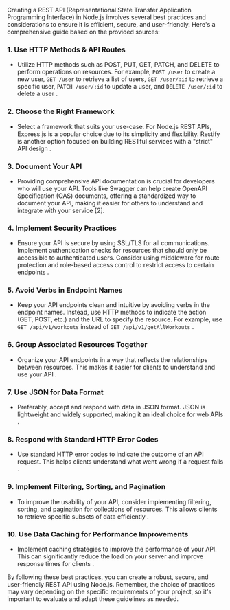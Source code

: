 Creating a REST API (Representational State Transfer Application Programming Interface) in Node.js involves several best practices and considerations to ensure it is efficient, secure, and user-friendly. Here's a comprehensive guide based on the provided sources:

### 1. Use HTTP Methods & API Routes

- Utilize HTTP methods such as POST, PUT, GET, PATCH, and DELETE to perform operations on resources. For example, `POST /user` to create a new user, `GET /user` to retrieve a list of users, `GET /user/:id` to retrieve a specific user, `PATCH /user/:id` to update a user, and `DELETE /user/:id` to delete a user .

### 2. Choose the Right Framework

- Select a framework that suits your use-case. For Node.js REST APIs, Express.js is a popular choice due to its simplicity and flexibility. Restify is another option focused on building RESTful services with a "strict" API design .

### 3. Document Your API

- Providing comprehensive API documentation is crucial for developers who will use your API. Tools like Swagger can help create OpenAPI Specification (OAS) documents, offering a standardized way to document your API, making it easier for others to understand and integrate with your service [2].

### 4. Implement Security Practices

- Ensure your API is secure by using SSL/TLS for all communications. Implement authentication checks for resources that should only be accessible to authenticated users. Consider using middleware for route protection and role-based access control to restrict access to certain endpoints .

### 5. Avoid Verbs in Endpoint Names

- Keep your API endpoints clean and intuitive by avoiding verbs in the endpoint names. Instead, use HTTP methods to indicate the action (GET, POST, etc.) and the URL to specify the resource. For example, use `GET /api/v1/workouts` instead of `GET /api/v1/getAllWorkouts` .

### 6. Group Associated Resources Together

- Organize your API endpoints in a way that reflects the relationships between resources. This makes it easier for clients to understand and use your API .

### 7. Use JSON for Data Format

- Preferably, accept and respond with data in JSON format. JSON is lightweight and widely supported, making it an ideal choice for web APIs .

### 8. Respond with Standard HTTP Error Codes

- Use standard HTTP error codes to indicate the outcome of an API request. This helps clients understand what went wrong if a request fails .

### 9. Implement Filtering, Sorting, and Pagination

- To improve the usability of your API, consider implementing filtering, sorting, and pagination for collections of resources. This allows clients to retrieve specific subsets of data efficiently .

### 10. Use Data Caching for Performance Improvements

- Implement caching strategies to improve the performance of your API. This can significantly reduce the load on your server and improve response times for clients .

By following these best practices, you can create a robust, secure, and user-friendly REST API using Node.js. Remember, the choice of practices may vary depending on the specific requirements of your project, so it's important to evaluate and adapt these guidelines as needed.
